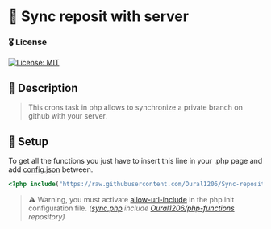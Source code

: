 # 🔌 Sync reposit with server

### 🎖 License
[![License: MIT](https://img.shields.io/badge/License-MIT-yellow.svg)](https://opensource.org/licenses/MIT)

## 📝 Description
> This crons task in php allows to synchronize a private branch on github with your server.

## 🧱 Setup
To get all the functions you just have to insert this line in your .php page and add <a href="https://github.com/Oural1206/Sync-reposit-with-server/blob/main/config.json">config.json</a> between.
```php
<?php include("https://raw.githubusercontent.com/Oural1206/Sync-reposit-with-server/main/sync.php") ?>
```
>⚠️ Warning, you must activate <a href="https://www.php.net/manual/fr/filesystem.configuration.php#ini.allow-url-include">allow-url-include</a> in the php.init configuration file.
> *(<a href="https://github.com/Oural1206/Sync-reposit-with-server/blob/main/sync.php">sync.php</a> include <a href="https://github.com/Oural1206/php-functions">Oural1206/php-functions</a> repository)*
